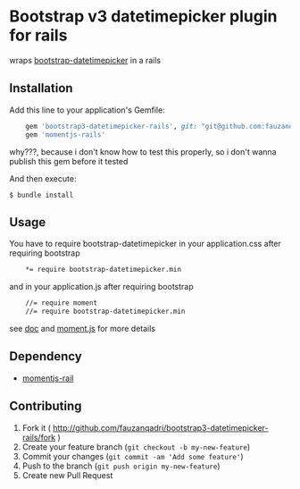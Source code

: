 # Bootstrap v3 datetimepicker plugin for rails

wraps [bootstrap-datetimepicker](https://github.com/Eonasdan/bootstrap-datetimepicker) in a rails

## Installation

Add this line to your application's Gemfile:

```ruby
	gem 'bootstrap3-datetimepicker-rails', git: "git@github.com:fauzanqadri/bootstrap3-datetimepicker-rails.git"
	gem 'momentjs-rails'
```

why???, because i don't know how to test this properly, so i don't wanna publish this gem before it tested

And then execute:

    $ bundle install

## Usage
You have to require bootstrap-datetimepicker in your application.css after requiring bootstrap

```html
	*= require bootstrap-datetimepicker.min
```

and in your application.js after requiring bootstrap

```html
	//= require moment
	//= require bootstrap-datetimepicker.min
```

see [doc](http://eonasdan.github.io/bootstrap-datetimepicker) and [moment.js](http://momentjs.com/) for more details

## Dependency

* [momentjs-rail](https://github.com/derekprior/momentjs-rails)

## Contributing

1. Fork it ( http://github.com/fauzanqadri/bootstrap3-datetimepicker-rails/fork )
2. Create your feature branch (`git checkout -b my-new-feature`)
3. Commit your changes (`git commit -am 'Add some feature'`)
4. Push to the branch (`git push origin my-new-feature`)
5. Create new Pull Request
